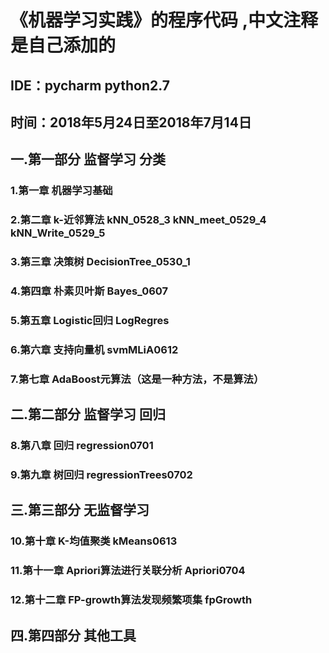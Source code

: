 # 《机器学习实践》的程序代码 ,中文注释是自己添加的
## IDE：pycharm  python2.7
## 时间：2018年5月24日至2018年7月14日<dr>
  
## 一.第一部分 监督学习 分类
### 1.第一章 机器学习基础
### 2.第二章 k-近邻算法  kNN_0528_3 kNN_meet_0529_4 kNN_Write_0529_5
### 3.第三章 决策树  DecisionTree_0530_1
### 4.第四章 朴素贝叶斯 Bayes_0607
### 5.第五章 Logistic回归 LogRegres
### 6.第六章 支持向量机 svmMLiA0612
### 7.第七章 AdaBoost元算法（这是一种方法，不是算法）
## 二.第二部分 监督学习 回归
### 8.第八章 回归 regression0701
### 9.第九章 树回归 regressionTrees0702
## 三.第三部分 无监督学习
### 10.第十章 K-均值聚类 kMeans0613
### 11.第十一章 Apriori算法进行关联分析 Apriori0704
### 12.第十二章 FP-growth算法发现频繁项集 fpGrowth
## 四.第四部分 其他工具

